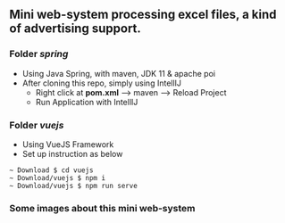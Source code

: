 ## Mini web-system processing excel files, a kind of advertising support.

### Folder *spring*
- Using Java Spring, with maven, JDK 11 & apache poi
- After cloning this repo, simply using IntellIJ 
    - Right click at **pom.xml** --> maven --> Reload Project
    - Run Application with IntellIJ

### Folder *vuejs*
- Using VueJS Framework
- Set up instruction as below
```
~ Download $ cd vuejs
~ Download/vuejs $ npm i
~ Download/vuejs $ npm run serve
```

### Some images about this mini web-system
